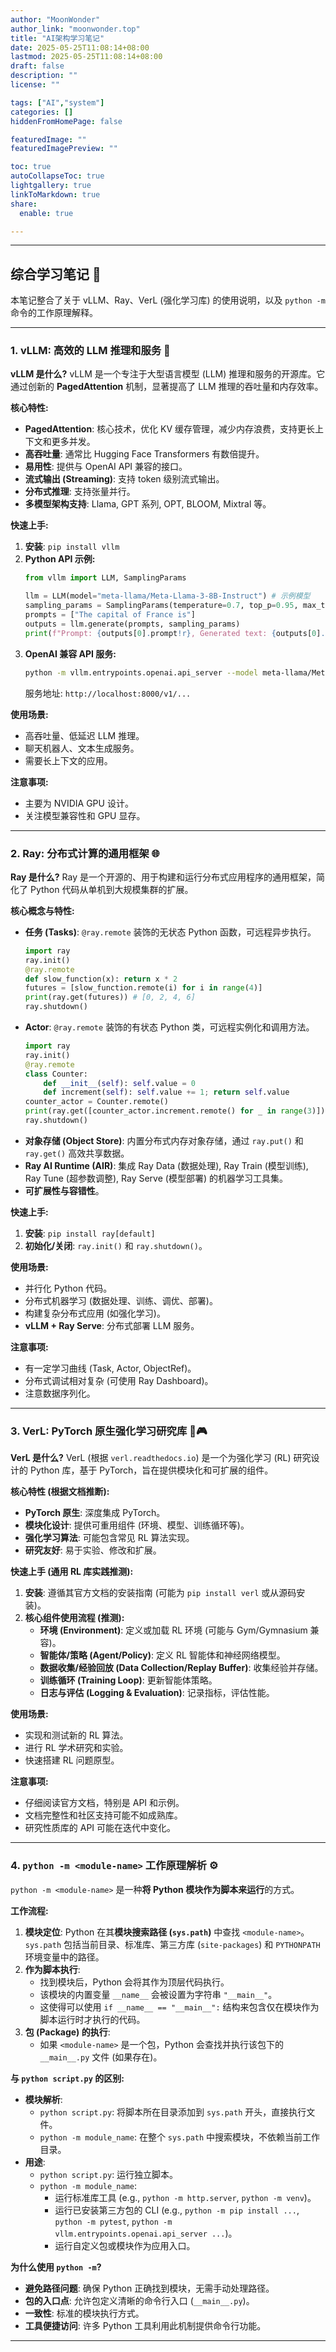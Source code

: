 ```yaml
---
author: "MoonWonder"
author_link: "moonwonder.top"
title: "AI架构学习笔记"
date: 2025-05-25T11:08:14+08:00
lastmod: 2025-05-25T11:08:14+08:00
draft: false
description: ""
license: ""

tags: ["AI","system"]
categories: []
hiddenFromHomePage: false

featuredImage: ""
featuredImagePreview: ""

toc: true
autoCollapseToc: true
lightgallery: true
linkToMarkdown: true
share:
  enable: true

---
```



---

## 综合学习笔记 📝

本笔记整合了关于 vLLM、Ray、VerL (强化学习库) 的使用说明，以及 `python -m` 命令的工作原理解释。

---

### 1. vLLM: 高效的 LLM 推理和服务 🚀

**vLLM 是什么?**
vLLM 是一个专注于大型语言模型 (LLM) 推理和服务的开源库。它通过创新的 **PagedAttention** 机制，显著提高了 LLM 推理的吞吐量和内存效率。

**核心特性:**
* **PagedAttention**: 核心技术，优化 KV 缓存管理，减少内存浪费，支持更长上下文和更多并发。
* **高吞吐量**: 通常比 Hugging Face Transformers 有数倍提升。
* **易用性**: 提供与 OpenAI API 兼容的接口。
* **流式输出 (Streaming)**: 支持 token 级别流式输出。
* **分布式推理**: 支持张量并行。
* **多模型架构支持**: Llama, GPT 系列, OPT, BLOOM, Mixtral 等。

**快速上手:**
1.  **安装**: `pip install vllm`
2.  **Python API 示例:**
    ```python
    from vllm import LLM, SamplingParams

    llm = LLM(model="meta-llama/Meta-Llama-3-8B-Instruct") # 示例模型
    sampling_params = SamplingParams(temperature=0.7, top_p=0.95, max_tokens=256)
    prompts = ["The capital of France is"]
    outputs = llm.generate(prompts, sampling_params)
    print(f"Prompt: {outputs[0].prompt!r}, Generated text: {outputs[0].outputs[0].text!r}")
    ```
3.  **OpenAI 兼容 API 服务:**
    ```bash
    python -m vllm.entrypoints.openai.api_server --model meta-llama/Meta-Llama-3-8B-Instruct
    ```
    服务地址: `http://localhost:8000/v1/...`

**使用场景:**
* 高吞吐量、低延迟 LLM 推理。
* 聊天机器人、文本生成服务。
* 需要长上下文的应用。

**注意事项:**
* 主要为 NVIDIA GPU 设计。
* 关注模型兼容性和 GPU 显存。

---

### 2. Ray: 分布式计算的通用框架 🌐

**Ray 是什么?**
Ray 是一个开源的、用于构建和运行分布式应用程序的通用框架，简化了 Python 代码从单机到大规模集群的扩展。

**核心概念与特性:**
* **任务 (Tasks)**: `@ray.remote` 装饰的无状态 Python 函数，可远程异步执行。
    ```python
    import ray
    ray.init()
    @ray.remote
    def slow_function(x): return x * 2
    futures = [slow_function.remote(i) for i in range(4)]
    print(ray.get(futures)) # [0, 2, 4, 6]
    ray.shutdown()
    ```
* **Actor**: `@ray.remote` 装饰的有状态 Python 类，可远程实例化和调用方法。
    ```python
    import ray
    ray.init()
    @ray.remote
    class Counter:
        def __init__(self): self.value = 0
        def increment(self): self.value += 1; return self.value
    counter_actor = Counter.remote()
    print(ray.get([counter_actor.increment.remote() for _ in range(3)])) # [1, 2, 3]
    ray.shutdown()
    ```
* **对象存储 (Object Store)**: 内置分布式内存对象存储，通过 `ray.put()` 和 `ray.get()` 高效共享数据。
* **Ray AI Runtime (AIR)**: 集成 Ray Data (数据处理), Ray Train (模型训练), Ray Tune (超参数调整), Ray Serve (模型部署) 的机器学习工具集。
* **可扩展性与容错性**。

**快速上手:**
1.  **安装**: `pip install ray[default]`
2.  **初始化/关闭**: `ray.init()` 和 `ray.shutdown()`。

**使用场景:**
* 并行化 Python 代码。
* 分布式机器学习 (数据处理、训练、调优、部署)。
* 构建复杂分布式应用 (如强化学习)。
* **vLLM + Ray Serve**: 分布式部署 LLM 服务。

**注意事项:**
* 有一定学习曲线 (Task, Actor, ObjectRef)。
* 分布式调试相对复杂 (可使用 Ray Dashboard)。
* 注意数据序列化。

---

### 3. VerL: PyTorch 原生强化学习研究库 🤖🎮

**VerL 是什么?**
VerL (根据 `verl.readthedocs.io`) 是一个为强化学习 (RL) 研究设计的 Python 库，基于 PyTorch，旨在提供模块化和可扩展的组件。

**核心特性 (根据文档推断):**
* **PyTorch 原生**: 深度集成 PyTorch。
* **模块化设计**: 提供可重用组件 (环境、模型、训练循环等)。
* **强化学习算法**: 可能包含常见 RL 算法实现。
* **研究友好**: 易于实验、修改和扩展。

**快速上手 (通用 RL 库实践推测):**
1.  **安装**: 遵循其官方文档的安装指南 (可能为 `pip install verl` 或从源码安装)。
2.  **核心组件使用流程 (推测):**
    * **环境 (Environment)**: 定义或加载 RL 环境 (可能与 Gym/Gymnasium 兼容)。
    * **智能体/策略 (Agent/Policy)**: 定义 RL 智能体和神经网络模型。
    * **数据收集/经验回放 (Data Collection/Replay Buffer)**: 收集经验并存储。
    * **训练循环 (Training Loop)**: 更新智能体策略。
    * **日志与评估 (Logging & Evaluation)**: 记录指标，评估性能。

**使用场景:**
* 实现和测试新的 RL 算法。
* 进行 RL 学术研究和实验。
* 快速搭建 RL 问题原型。

**注意事项:**
* 仔细阅读官方文档，特别是 API 和示例。
* 文档完整性和社区支持可能不如成熟库。
* 研究性质库的 API 可能在迭代中变化。

---

### 4. `python -m <module-name>` 工作原理解析 ⚙️

`python -m <module-name>` 是一种**将 Python 模块作为脚本来运行**的方式。

**工作流程:**
1.  **模块定位**: Python 在其**模块搜索路径 (`sys.path`)** 中查找 `<module-name>`。`sys.path` 包括当前目录、标准库、第三方库 (`site-packages`) 和 `PYTHONPATH` 环境变量中的路径。
2.  **作为脚本执行**:
    * 找到模块后，Python 会将其作为顶层代码执行。
    * 该模块的内置变量 `__name__` 会被设置为字符串 ` "__main__" `。
    * 这使得可以使用 `if __name__ == "__main__":` 结构来包含仅在模块作为脚本运行时才执行的代码。
3.  **包 (Package) 的执行**:
    * 如果 `<module-name>` 是一个包，Python 会查找并执行该包下的 `__main__.py` 文件 (如果存在)。

**与 `python script.py` 的区别:**
* **模块解析**:
    * `python script.py`: 将脚本所在目录添加到 `sys.path` 开头，直接执行文件。
    * `python -m module_name`: 在整个 `sys.path` 中搜索模块，不依赖当前工作目录。
* **用途**:
    * `python script.py`: 运行独立脚本。
    * `python -m module_name`:
        * 运行标准库工具 (e.g., `python -m http.server`, `python -m venv`)。
        * 运行已安装第三方包的 CLI (e.g., `python -m pip install ...`, `python -m pytest`, `python -m vllm.entrypoints.openai.api_server ...`)。
        * 运行自定义包或模块作为应用入口。

**为什么使用 `python -m`?**
* **避免路径问题**: 确保 Python 正确找到模块，无需手动处理路径。
* **包的入口点**: 允许包定义清晰的命令行入口 (`__main__.py`)。
* **一致性**: 标准的模块执行方式。
* **工具便捷访问**: 许多 Python 工具利用此机制提供命令行功能。

---